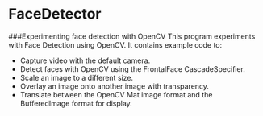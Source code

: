 # FaceDetector
###Experimenting face detection with OpenCV
This program experiments with Face Detection using OpenCV. It contains example code to:
* Capture video with the default camera.
* Detect faces with OpenCV using the FrontalFace CascadeSpecifier.
* Scale an image to a different size.
* Overlay an image onto another image with transparency.
* Translate between the OpenCV Mat image format and the BufferedImage format for display.
